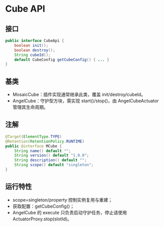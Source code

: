 # Cube API

## 接口
```java
public interface CubeApi {
    boolean init();
    boolean destroy();
    String cubeId();
    default CubeConfig getCubeConfig() { ... }
}
```

## 基类
- MosaicCube：插件实现通常继承此类，覆盖 init/destroy/cubeId。
- AngelCube：守护型方块，需实现 start()/stop()，由 AngelCubeActuator 管理其生命周期。

## 注解
```java
@Target(ElementType.TYPE)
@Retention(RetentionPolicy.RUNTIME)
public @interface MCube {
    String name() default "";
    String version() default "1.0.0";
    String description() default "";
    String scope() default "singleton";
}
```

## 运行特性
- scope=singleton/property 控制实例复用与重建；
- 获取配置：getCubeConfig()；
- AngelCube 的 execute 只负责启动守护任务，停止请使用 ActuatorProxy.stop(slotId)。